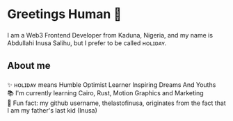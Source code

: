 <h1 align="left">Greetings Human 👋</h1>

###

<p align="left">I am a Web3 Frontend Developer from Kaduna, Nigeria, and my name is Abdullahi Inusa Salihu, but I prefer to be called ʜᴏʟɪᴅᴀʏ.</p>

###

<h2 align="left">About me</h2>

###

<p align="left">✨ ʜᴏʟɪᴅᴀʏ means Humble Optimist Learner Inspiring Dreams And Youths<br>📚 I'm currently learning Cairo, Rust, Motion Graphics and Marketing<br>🎲 Fun fact: my github username, thelastofinusa, originates from the fact that I am my father's last kid (Inusa)</p>

<!--
**thelastofinusa/thelastofinusa** is a ✨ _special_ ✨ repository because its `README.md` (this file) appears on your GitHub profile.

Here are some ideas to get you started:

- 🔭 I’m currently working on ...
- 🌱 I’m currently learning ...
- 👯 I’m looking to collaborate on ...
- 🤔 I’m looking for help with ...
- 💬 Ask me about ...
- 📫 How to reach me: ...
- 😄 Pronouns: ...
- ⚡ Fun fact: ...
-->
